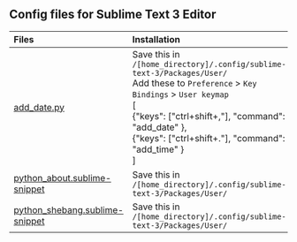 ## Config files for Sublime Text 3 Editor

| Files 	| Installation 	| Usage 	|
|:-	|:-	|:-:	|
| [add_date.py](add_date.py) 	| Save this in `/[home_directory]/.config/sublime-text-3/Packages/User/`<br>Add these to `Preference` > `Key Bindings` > `User keymap`<br>[<br>    {"keys": ["ctrl+shift+,"], "command": "add_date" },<br>    {"keys": ["ctrl+shift+."], "command": "add_time" }<br>] 	| `Ctrl` + `Shift` + , <br> `Ctrl` + `Shift` + . 	|
| [python_about.sublime-snippet](python_about.sublime-snippet) 	| Save this in `/[home_directory]/.config/sublime-text-3/Packages/User/` 	| about + `Tab` 	|
| [python_shebang.sublime-snippet](python_shebang.sublime-snippet) 	| Save this in `/[home_directory]/.config/sublime-text-3/Packages/User/` 	| shebang + `Tab` 	|
